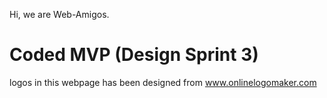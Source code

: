 Hi, we are Web-Amigos.
# Coded MVP (Design Sprint 3)
logos in this webpage has been designed from www.onlinelogomaker.com
